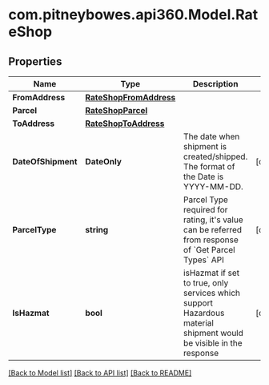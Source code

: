 # com.pitneybowes.api360.Model.RateShop

## Properties

Name | Type | Description | Notes
------------ | ------------- | ------------- | -------------
**FromAddress** | [**RateShopFromAddress**](RateShopFromAddress.md) |  | 
**Parcel** | [**RateShopParcel**](RateShopParcel.md) |  | 
**ToAddress** | [**RateShopToAddress**](RateShopToAddress.md) |  | 
**DateOfShipment** | **DateOnly** | The date when shipment is created/shipped. The format of the Date is YYYY-MM-DD. | [optional] 
**ParcelType** | **string** | Parcel Type required for rating, it&#39;s value can be referred from response of &#x60;Get Parcel Types&#x60; API | [optional] 
**IsHazmat** | **bool** | isHazmat if set to true, only services which support Hazardous material shipment would be visible in the response | [optional] 

[[Back to Model list]](../../README.md#documentation-for-models) [[Back to API list]](../../README.md#documentation-for-api-endpoints) [[Back to README]](../../README.md)


